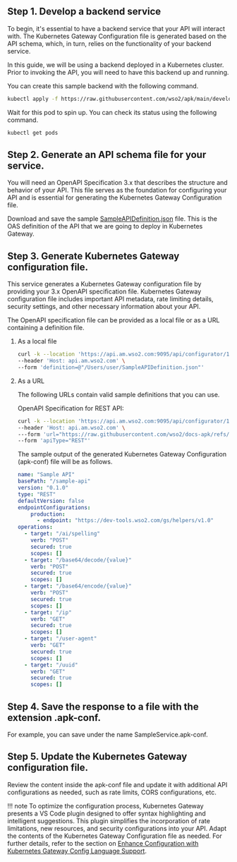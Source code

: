 ## Step 1. Develop a backend service
   
To begin, it's essential to have a backend service that your API will interact with. The Kubernetes Gateway Configuration file is generated based on the API schema, which, in turn, relies on the functionality of your backend service. 

In this guide, we will be using a backend deployed in a Kubernetes cluster. Prior to invoking the API, you will need to have this backend up and running.

You can create this sample backend with the following command.

``` bash
kubectl apply -f https://raw.githubusercontent.com/wso2/apk/main/developer/tryout/samples/qsg-sample-backend.yaml
```

Wait for this pod to spin up. You can check its status using the following command.

``` bash
kubectl get pods
```

## Step 2. Generate an API schema file for your service. 

You will need an OpenAPI Specification 3.x that describes the structure and behavior of your API. This file serves as the foundation for configuring your API and is essential for generating the Kubernetes Gateway Configuration file.

Download and save the sample [SampleAPIDefinition.json](https://raw.githubusercontent.com/wso2/docs-apk/refs/heads/1.3.0/en/docs/assets/files/get-started/SampleAPIDefinition.json) file. This is the OAS definition of the API that we are going to deploy in Kubernetes Gateway.

## Step 3. Generate Kubernetes Gateway configuration file.
    
This service generates a Kubernetes Gateway configuration file by providing your 3.x OpenAPI specification file. Kubernetes Gateway configuration file includes important API metadata, rate limiting details, security settings, and other necessary information about your API.

The OpenAPI specification file can be provided as a local file or as a URL containing a definition file.

1. As a local file

    ```bash
    curl -k --location 'https://api.am.wso2.com:9095/api/configurator/1.3.0/apis/generate-configuration' \
    --header 'Host: api.am.wso2.com' \
    --form 'definition=@"/Users/user/SampleAPIDefinition.json"'
    ```

2. As a URL

    The following URLs contain valid sample definitions that you can use.

    OpenAPI Specification for REST API:

    ```bash
    curl -k --location 'https://api.am.wso2.com:9095/api/configurator/1.3.0/apis/generate-configuration' \
    --header 'Host: api.am.wso2.com' \
    ---form 'url="https://raw.githubusercontent.com/wso2/docs-apk/refs/heads/1.3.0/en/docs/assets/files/get-started/SampleAPIDefinition.json"' \
    --form 'apiType="REST"'
    ```

    The sample output of the generated Kubernetes Gateway Configuration (apk-conf) file will be as follows.

    ```yaml
    name: "Sample API"
    basePath: "/sample-api"
    version: "0.1.0"
    type: "REST"
    defaultVersion: false
    endpointConfigurations:
        production:
          - endpoint: "https://dev-tools.wso2.com/gs/helpers/v1.0"
    operations:
      - target: "/ai/spelling"
        verb: "POST"
        secured: true
        scopes: []
      - target: "/base64/decode/{value}"
        verb: "POST"
        secured: true
        scopes: []
      - target: "/base64/encode/{value}"
        verb: "POST"
        secured: true
        scopes: []
      - target: "/ip"
        verb: "GET"
        secured: true
        scopes: []
      - target: "/user-agent"
        verb: "GET"
        secured: true
        scopes: []
      - target: "/uuid"
        verb: "GET"
        secured: true
        scopes: []
    ```

## Step 4. Save the response to a file with the extension .apk-conf. 

For example, you can save under the name SampleService.apk-conf.

## Step 5. Update the Kubernetes Gateway configuration file.

Review the content inside the apk-conf file and update it with additional API configurations as needed, such as rate limits, CORS configurations, etc.

!!! note
    To optimize the configuration process, Kubernetes Gateway presents a VS Code plugin designed to offer syntax highlighting and intelligent suggestions. This plugin simplifies the incorporation of rate limitations, new resources, and security configurations into your API. Adapt the contents of the Kubernetes Gateway Configuration file as needed. For further details, refer to the section on <a href="../../../../api-management-overview/apk-conf-lang-support" target="_blank">Enhance Configuration with Kubernetes Gateway Config Language Support</a>.